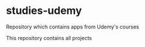 # studies-udemy
Repository which contains apps from Udemy's courses

This repository contains all projects
